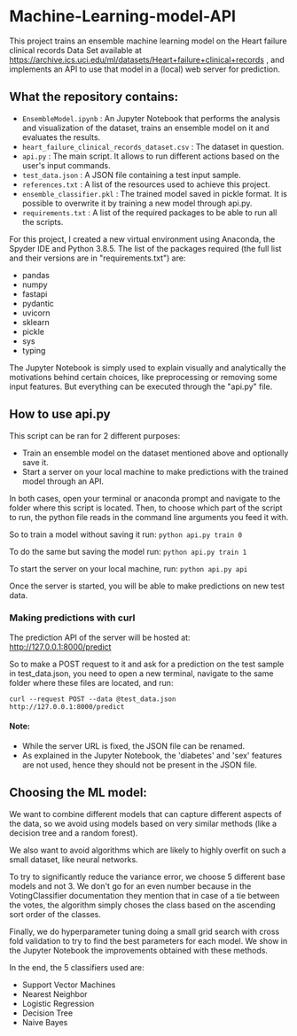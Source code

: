 # Machine-Learning-model-API


This project trains an ensemble machine learning model on the Heart failure clinical records Data Set available at https://archive.ics.uci.edu/ml/datasets/Heart+failure+clinical+records , and implements an API to use that model in a (local) web server for prediction.


## What the repository contains:

* `EnsembleModel.ipynb` : An Jupyter Notebook that performs the analysis and visualization of the dataset, trains an ensemble model on it and evaluates the results.
* `heart_failure_clinical_records_dataset.csv` : The dataset in question.
* `api.py` : The main script. It allows to run different actions based on the user's input commands. 
* `test_data.json` : A JSON file containing a test input sample.
* `references.txt` : A list of the resources used to achieve this project.
* `ensemble_classifier.pkl` : The trained model saved in pickle format. It is possible to overwrite it by training a new model through api.py.
* `requirements.txt` : A list of the required packages to be able to run all the scripts.



For this project, I created a new virtual environment using Anaconda, the Spyder IDE and Python 3.8.5.
The list of the packages required (the full list and their versions are in "requirements.txt") are:
* pandas
* numpy
* fastapi
* pydantic
* uvicorn
* sklearn
* pickle
* sys
* typing


The Jupyter Notebook is simply used to explain visually and analytically the motivations behind certain choices, like preprocessing or removing some input features. But everything can be executed through the "api.py" file.


## How to use api.py

This script can be ran for 2 different purposes:
* Train an ensemble model on the dataset mentioned above and optionally save it.
* Start a server on your local machine to make predictions with the trained model through an API.

In both cases, open your terminal or anaconda prompt and navigate to the folder where this script is located.
Then, to choose which part of the script to run, the python file reads in the command line arguments you feed it with.


So to train a model without saving it run: `python api.py train 0`


To do the same but saving the model run: `python api.py train 1`


To start the server on your local machine, run: `python api.py api`


Once the server is started, you will be able to make predictions on new test data.

### Making predictions with curl

The prediction API of the server will be hosted at: http://127.0.0.1:8000/predict


So to make a POST request to it and ask for a prediction on the test sample in test_data.json, you need to open a new terminal, navigate to the same folder where these files are located, and run: 

`curl --request POST --data @test_data.json http://127.0.0.1:8000/predict`


#### Note:
* While the server URL is fixed, the JSON file can be renamed.
* As explained in the Jupyter Notebook, the 'diabetes' and 'sex' features are not used, hence they should not be present in the JSON file.



## Choosing the ML model:
We want to combine different models that can capture different aspects of the data, so we avoid using models based on very similar methods (like a decision tree and a random forest). 

We also want to avoid algorithms which are likely to highly overfit on such a small dataset, like neural networks.

To try to significantly reduce the variance error, we choose 5 different base models and not 3. We don't go for an even number because in the VotingClassifier documentation they mention that in case of a tie between the votes, the algorithm simply choses the class based on the ascending sort order of the classes.

Finally, we do hyperparameter tuning doing a small grid search with cross fold validation to try to find the best parameters for each model. We show in the Jupyter Notebook the improvements obtained with these methods.

In the end, the 5 classifiers used are:
* Support Vector Machines
* Nearest Neighbor
* Logistic Regression
* Decision Tree
* Naive Bayes
















